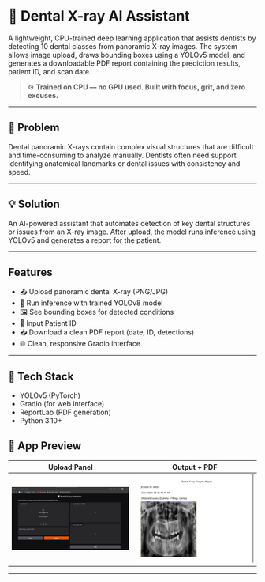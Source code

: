 # 🦷 Dental X-ray AI Assistant

A lightweight, CPU-trained deep learning application that assists dentists by detecting 10 dental classes from panoramic X-ray images. The system allows image upload, draws bounding boxes using a YOLOv5 model, and generates a downloadable PDF report containing the prediction results, patient ID, and scan date.

> ⚙️ **Trained on CPU — no GPU used. Built with focus, grit, and zero excuses.**

---

## 📌 Problem

Dental panoramic X-rays contain complex visual structures that are difficult and time-consuming to analyze manually. Dentists often need support identifying anatomical landmarks or dental issues with consistency and speed.

---

## 💡 Solution

An AI-powered assistant that automates detection of key dental structures or issues from an X-ray image. After upload, the model runs inference using YOLOv5 and generates a report for the patient.

---

##  Features

- 📤 Upload panoramic dental X-ray (PNG/JPG)
- 🔎 Run inference with trained YOLOv8 model
- 🖼️ See bounding boxes for detected conditions
- 🧾 Input Patient ID
- 📥 Download a clean PDF report (date, ID, detections)
- 🌐 Clean, responsive Gradio interface

---

## 🎯 Tech Stack

- YOLOv5 (PyTorch)
- Gradio (for web interface)
- ReportLab (PDF generation)
- Python 3.10+


## 📸 App Preview

| Upload Panel                         | Output + PDF |
|-------------------------------------|--------------|
| ![UI](./screenshots/UI.PNG) | ![PDF](./screenshots/pdf.PNG) |

---

